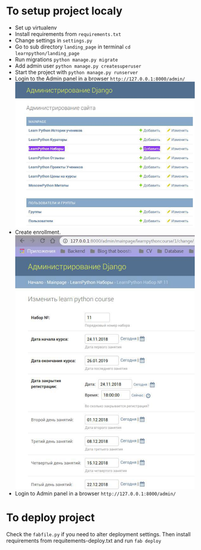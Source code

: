 # To setup project localy

* Set up virtualenv
* Install requirements from `requirements.txt`
* Change settings in `settings.py`
* Go to sub directory `landing_page` in terminal `cd learnpython/landing_page`
* Run migrations `python manage.py migrate`
* Add admin user `python manage.py createsuperuser`
* Start the project with `python manage.py runserver`
* Login to the Admin panel in a browser `http://127.0.0.1:8000/admin/`
![Inside the Admin panel](img/enter_admin.jpg)
* Create enrollment.
![Create enrollment example](img/create_enrollment.jpg)
* Login to Admin panel in a browser `http://127.0.0.1:8000/admin/`

# To deploy project

Check the `fabfile.py` if you need to alter deployment settings. Then install requirements from requitements-deploy.txt and run `fab deploy`
